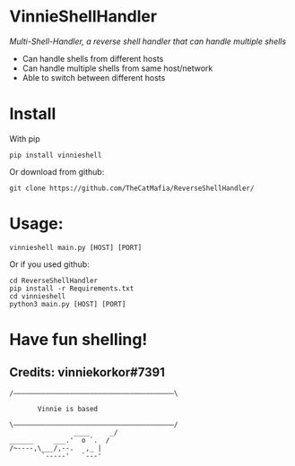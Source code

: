 # VinnieShellHandler
*Multi-Shell-Handler, a reverse shell handler that can handle multiple shells*

* Can handle shells from different hosts
* Can handle multiple shells from same host/network
* Able to switch between different hosts


# Install 

With pip
```
pip install vinnieshell
```
Or download from github:
```
git clone https://github.com/TheCatMafia/ReverseShellHandler/

```
# Usage:
```
vinnieshell main.py [HOST] [PORT]
```

Or if you used github:
```
cd ReverseShellHandler
pip install -r Requirements.txt
cd vinnieshell
python3 main.py [HOST] [PORT]
```



# Have fun shelling!

## Credits: **vinniekorkor#7391**

```
/‒‒‒‒‒‒‒‒‒‒‒‒‒‒‒‒‒‒‒‒‒‒‒‒‒‒‒‒‒‒‒‒‒‒‒‒‒‒‒‒\  

       Vinnie is based 
 
\‒‒‒‒‒‒‒‒‒‒‒‒‒‒‒‒‒‒‒‒‒‒‒‒‒‒‒‒‒‒‒‒‒‒‒‒‒‒‒‒/ 
                ____     _/ 
______     ___.'  o `.  / 
/~----,\___/,--.   ,_ | 
        `-----'   `---'  
```
